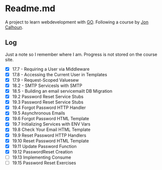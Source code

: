 # Readme.md

A project to learn webdevelopment with [GO](https://go.dev/). Following a course by [Jon Calhoun](https://www.calhoun.io/).

## Log
Just a note so I remember where I am. Progress is not stored on the course site.
- [x] 17.7 - Requiring a User via Middleware
- [x] 17.8 - Accessing the Current User in Templates
- [x] 17.9 - Request-Scoped Valuesew
- [x] 18.2 - SMTP Servicesls with SMTP
- [x] 18.5 - Building an email servicemailt DB Migration
- [x] 19.2 Password Reset Service Stubs
- [x] 19.3 Password Reset Service Stubs
- [x] 19.4 Forgot Password HTTP Handler
- [x] 19.5 Asynchronous Emails
- [x] 19.6 Forgot Password HTML Template
- [x] 19.7 Initializing Services with ENV Vars
- [x] 19.8 Check Your Email HTML Template
- [x] 19.9 Reset Password HTTP Handlers
- [x] 19.10 Reset Password HTML Template
- [x] 19.11 Update Password Function
- [x] 19.12 PasswordReset Creation
- [ ] 19.13 Implementing Consume
- [ ] 19.15 Password Reset Exercises
